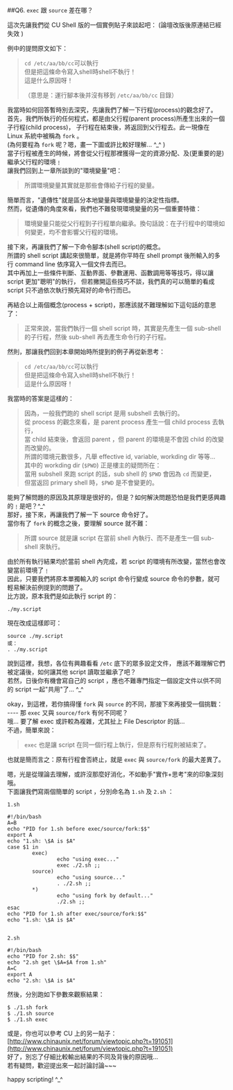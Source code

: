 ##Q6. `exec` 跟 `source` 差在哪？

這次先讓我們從 CU Shell 版的一個實例貼子來談起吧：
(論壇改版後原連結已經失效 )

例中的提問原文如下：

> `cd /etc/aa/bb/cc`可以執行   
> 但是把這條命令寫入shell時shell不執行！   
> 這是什么原因呀！
>  
>（意思是：運行腳本後并沒有移到 `/etc/aa/bb/cc` 目錄）

我當時如何回答暫時別去深究，先讓我們了解一下行程(process)的觀念好了。  
首先，我們所執行的任何程式，都是由父行程(parent process)所產生出來的一個子行程(child process)，
子行程在結束後，將返回到父行程去。此一現像在 Linux 系統中被稱為 `fork` 。  
(為何要程為 `fork` 呢？嗯，畫一下圖或許比較好理解...  ^_^ )  
當子行程被產生的時候，將會從父行程那裡獲得一定的資源分配、及(更重要的是)繼承父行程的環境﹗  
讓我們回到上一章所談到的"環境變量"吧：

> 所謂環境變量其實就是那些會傳給子行程的變量。

簡單而言，"遺傳性"就是區分本地變量與環境變量的決定性指標。  
然而，從遺傳的角度來看，我們也不難發現環境變量的另一個重要特徵：

> 環境變量只能從父行程到子行程單向繼承。換句話說：在子行程中的環境如何變更，均不會影響父行程的環境。

接下來，再讓我們了解一下命令腳本(shell script)的概念。  
所謂的 shell script 講起來很簡單，就是將你平時在 shell prompt 後所輸入的多行 command line 依序寫入一個文件去而已。  
其中再加上一些條件判斷、互動界面、參數運用、函數調用等等技巧，得以讓 script 更加"聰明"的執行，
但若撇開這些技巧不談，我們真的可以簡單的看成 script 只不過依次執行預先寫好的命令行而已。

再結合以上兩個概念(process + script)，那應該就不難理解如下這句話的意思了：

> 正常來說，當我們執行一個 shell script 時，其實是先產生一個 sub-shell 的子行程，然後 sub-shell 再去產生命令行的子行程。

然則，那讓我們回到本章開始時所提到的例子再從新思考：

> `cd /etc/aa/bb/cc`可以執行   
> 但是把這條命令寫入shell時shell不執行！   
> 這是什么原因呀！

我當時的答案是這樣的：

> 因為，一般我們跑的 shell script 是用 subshell 去執行的。   
> 從 process 的觀念來看，是 parent process 產生一個 child process 去執行，   
> 當 child 結束後，會返回 parent ，但 parent 的環境是不會因 child 的改變而改變的。  
> 所謂的環境元數很多，凡舉 effective id, variable, workding dir 等等...   
> 其中的 workding dir (`$PWD`) 正是樓主的疑問所在：  
> 當用 subshell 來跑 script 的話，sub shell 的 `$PWD` 會因為 `cd` 而變更，   
> 但當返回 primary shell 時，`$PWD` 是不會變更的。  

能夠了解問題的原因及其原理是很好的，但是？如何解決問題恐怕是我們更感興趣的﹗是吧？^_^  
那好，接下來，再讓我們了解一下 source 命令好了。  
當你有了 `fork` 的概念之後，要理解 source 就不難：

> 所謂 source 就是讓 script 在當前 shell 內執行、而不是產生一個 sub-shell 來執行。

由於所有執行結果均於當前 shell 內完成，若 script 的環境有所改變，當然也會改變當前環境了﹗  
因此，只要我們將原本單獨輸入的 script 命令行變成 source 命令的參數，就可輕易解決前例提到的問題了。  
比方說，原本我們是如此執行  script 的：
    
    ./my.script

現在改成這樣即可：
    
    source ./my.script
    或：
    . ./my.script

說到這裡，我想，各位有興趣看看 `/etc` 底下的眾多設定文件，
應該不難理解它們被定議後，如何讓其他 script 讀取並繼承了吧？  
若然，日後你有機會寫自己的 script ，應也不難專門指定一個設定文件以供不同的 script 一起"共用"了...  ^_^  

okay，到這裡，若你搞得懂 `fork` 與 `source` 的不同，那接下來再接受一個挑戰：    
---- 那 `exec` 又與 `source/fork` 有何不同呢？  
哦... 要了解 exec 或許較為複雜，尤其扯上 File Descriptor 的話...  
不過，簡單來說：

> `exec` 也是讓 script 在同一個行程上執行，但是原有行程則被結束了。

也就是簡而言之：原有行程會否終止，就是 `exec` 與 `source/fork` 的最大差異了。

嗯，光是從理論去理解，或許沒那麼好消化，不如動手"實作+思考"來的印象深刻哦。  
下面讓我們寫兩個簡單的 script ，分別命名為 `1.sh` 及 `2.sh` ：

    1.sh 

    #!/bin/bash 
    A=B 
    echo "PID for 1.sh before exec/source/fork:$$"
    export A
    echo "1.sh: \$A is $A"
    case $1 in
            exec)
                    echo "using exec..."
                    exec ./2.sh ;;
            source)
                    echo "using source..."
                    . ./2.sh ;;
            *)
                    echo "using fork by default..."
                    ./2.sh ;;
    esac
    echo "PID for 1.sh after exec/source/fork:$$"
    echo "1.sh: \$A is $A"

    
    2.sh 

    #!/bin/bash
    echo "PID for 2.sh: $$"
    echo "2.sh get \$A=$A from 1.sh"
    A=C
    export A
    echo "2.sh: \$A is $A"

然後，分別跑如下參數來觀察結果：

    $ ./1.sh fork
    $ ./1.sh source
    $ ./1.sh exec

或是，你也可以參考 CU 上的另一貼子：  
[http://www.chinaunix.net/forum/viewtopic.php?t=191051](http://www.chinaunix.net/forum/viewtopic.php?t=191051)  
好了，別忘了仔細比較輸出結果的不同及背後的原因哦...  
若有疑問，歡迎提出來一起討論討論~~~

happy scripting! ^_^